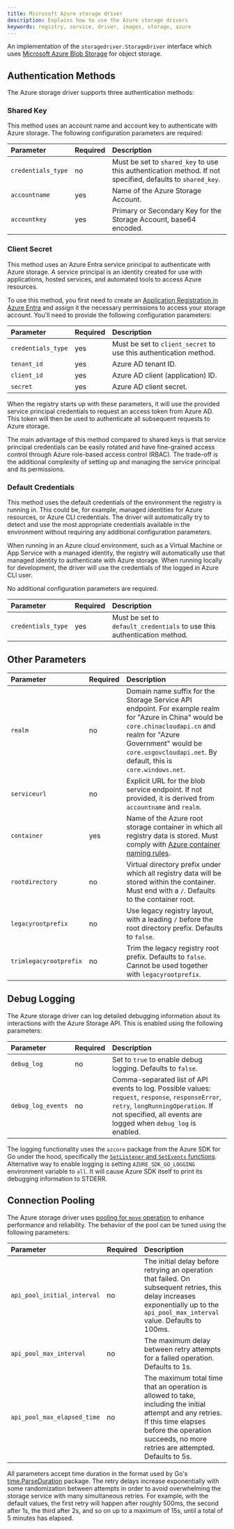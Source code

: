 ```yaml
---
title: Microsoft Azure storage driver
description: Explains how to use the Azure storage drivers
keywords: registry, service, driver, images, storage, azure
---
```


An implementation of the `storagedriver.StorageDriver` interface which uses [Microsoft Azure Blob Storage](https://azure.microsoft.com/en-us/services/storage/) for object storage.

## Authentication Methods

The Azure storage driver supports three authentication methods:

### Shared Key

This method uses an account name and account key to authenticate with Azure storage. The following configuration parameters are required:

| Parameter    | Required | Description                                                              |
|:-------------|:---------|:-------------------------------------------------------------------------|
| `credentials_type` | no      | Must be set to `shared_key` to use this authentication method. If not specified, defaults to `shared_key`.   |
| `accountname`     | yes     | Name of the Azure Storage Account.                                    |
| `accountkey`      | yes     | Primary or Secondary Key for the Storage Account, base64 encoded.     |

### Client Secret  

This method uses an Azure Entra service principal to authenticate with Azure storage.
A service principal is an identity created for use with applications, hosted services, and automated tools to access Azure resources.

To use this method, you first need to create an [Application Registration in Azure Entra](https://learn.microsoft.com/en-us/entra/identity-platform/quickstart-register-app?tabs=certificate) and assign it the necessary permissions to access your storage account.
You'll need to provide the following configuration parameters:

| Parameter    | Required | Description                                            |
|:-------------|:---------|:-------------------------------------------------------|
| `credentials_type` | yes     | Must be set to `client_secret` to use this authentication method. |
| `tenant_id`        | yes     | Azure AD tenant ID.                                 |
| `client_id`        | yes     | Azure AD client (application) ID.                   |  
| `secret`          | yes     | Azure AD client secret.                             |

When the registry starts up with these parameters, it will use the provided service principal credentials to request an access token from Azure AD. This token will then be used to authenticate all subsequent requests to Azure storage.

The main advantage of this method compared to shared keys is that service principal credentials can be easily rotated and have fine-grained access control through Azure role-based access control (RBAC).
The trade-off is the additional complexity of setting up and managing the service principal and its permissions.

### Default Credentials

This method uses the default credentials of the environment the registry is running in.
This could be, for example, managed identities for Azure resources, or Azure CLI credentials.
The driver will automatically try to detect and use the most appropriate credentials available in the environment without requiring any additional configuration parameters.

When running in an Azure cloud environment, such as a Virtual Machine or App Service with a managed identity, the registry will automatically use that managed identity to authenticate with Azure storage.
When running locally for development, the driver will use the credentials of the logged in Azure CLI user.

No additional configuration parameters are required.

| Parameter    | Required | Description                                            |
|:-------------|:---------|:-------------------------------------------------------|
| `credentials_type` | yes     | Must be set to `default_credentials` to use this authentication method. |

## Other Parameters

| Parameter    | Required | Description                                            |
|:-------------|:---------|:-------------------------------------------------------|
| `realm`      | no       | Domain name suffix for the Storage Service API endpoint. For example realm for "Azure in China" would be `core.chinacloudapi.cn` and realm for "Azure Government" would be `core.usgovcloudapi.net`. By default, this is `core.windows.net`.                        |
| `serviceurl` | no       | Explicit URL for the blob service endpoint. If not provided, it is derived from `accountname` and `realm`. |
| `container`  | yes      | Name of the Azure root storage container in which all registry data is stored. Must comply with [Azure container naming rules](https://learn.microsoft.com/en-gb/rest/api/storageservices/naming-and-referencing-containers--blobs--and-metadata). |
| `rootdirectory` | no    | Virtual directory prefix under which all registry data will be stored within the container. Must end with a `/`. Defaults to the container root. |
| `legacyrootprefix` | no | Use legacy registry layout, with a leading `/` before the root directory prefix. Defaults to `false`. |
| `trimlegacyrootprefix` | no | Trim the legacy registry root prefix. Defaults to `false`. Cannot be used together with `legacyrootprefix`. | 

## Debug Logging

The Azure storage driver can log detailed debugging information about its interactions with the Azure Storage API.
This is enabled using the following parameters:

| Parameter    | Required | Description                                            |
|:-------------|:---------|:-------------------------------------------------------|
| `debug_log`   | no       | Set to `true` to enable debug logging. Defaults to `false`. |
| `debug_log_events` | no  | Comma-separated list of API events to log. Possible values: `request`, `response`, `responseError`, `retry`, `longRunningOperation`. If not specified, all events are logged when `debug_log` is enabled. |

The logging functionality uses the `azcore` package from the Azure SDK for Go under the hood, specifically the [`SetListener` and `SetEvents` functions](https://pkg.go.dev/github.com/Azure/azure-sdk-for-go/sdk/internal/log).
Alternative way to enable logging is setting `AZURE_SDK_GO_LOGGING` environment variable to `all`.
It will cause Azure SDK itself to print its debugging information to STDERR.

## Connection Pooling 

The Azure storage driver uses [pooling for `move` operation](https://learn.microsoft.com/en-us/azure/storage/blobs/storage-blob-copy-async-go#about-copying-blobs-with-asynchronous-scheduling) to enhance performance and reliability.
The behavior of the pool can be tuned using the following parameters:

| Parameter    | Required | Description                                            |
|:-------------|:---------|:-------------------------------------------------------|
| `api_pool_initial_interval` | no | The initial delay before retrying an operation that failed. On subsequent retries, this delay increases exponentially up to the `api_pool_max_interval` value. Defaults to 100ms. |
| `api_pool_max_interval`     | no | The maximum delay between retry attempts for a failed operation. Defaults to 1s. |  
| `api_pool_max_elapsed_time` | no | The maximum total time that an operation is allowed to take, including the initial attempt and any retries. If this time elapses before the operation succeeds, no more retries are attempted. Defaults to 5s. |

All parameters accept time duration in the format used by Go's [time\.ParseDuration](https://pkg.go.dev/time#ParseDuration) package.
The retry delays increase exponentially with some randomization between attempts in order to avoid overwhelming the storage service with many simultaneous retries.
For example, with the default values, the first retry will happen after roughly 500ms, the second after 1s, the third after 2s, and so on up to a maximum of 15s, until a total of 5 minutes has elapsed.
